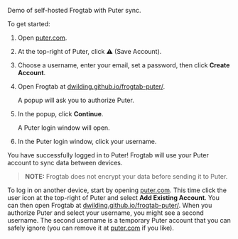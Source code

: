 Demo of self-hosted Frogtab with Puter sync.

To get started:

 1. Open [puter.com](https://puter.com/).

 2. At the top-right of Puter, click ⚠️ (Save Account).

 3. Choose a username, enter your email, set a password, then click **Create Account**.

 4. Open Frogtab at [dwilding.github.io/frogtab-puter/](https://dwilding.github.io/frogtab-puter/).

    A popup will ask you to authorize Puter.

 5. In the popup, click **Continue**.

    A Puter login window will open.

 6. In the Puter login window, click your username.

You have successfully logged in to Puter! Frogtab will use your Puter account to sync data between devices.

> **NOTE:** Frogtab does not encrypt your data before sending it to Puter.

To log in on another device, start by opening [puter.com](https://puter.com/).
This time click the user icon at the top-right of Puter and select **Add Existing Account**.
You can then open Frogtab at [dwilding.github.io/frogtab-puter/](https://dwilding.github.io/frogtab-puter/).
When you authorize Puter and select your username, you might see a second username.
The second username is a temporary Puter account that you can safely ignore (you can remove it at [puter.com](https://puter.com/) if you like).